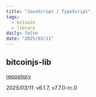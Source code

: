 ```yaml
---
title: "JavaScript / TypeScript"
tags:
  - bitcoin
  - library
daily: false
date: "2025/03/11"
---
```


## bitcoinjs-lib

[repository](https://github.com/bitcoinjs/bitcoinjs-lib)

_2025/03/11_: v6.1.7, v7.7.0-rc.0
